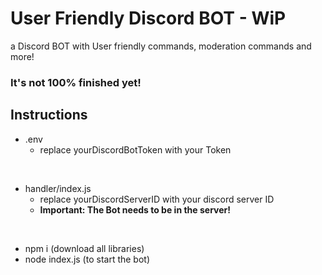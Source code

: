# User Friendly Discord BOT - WiP
a Discord BOT with User friendly commands, moderation commands and more! 

### It's not 100% finished yet!


## Instructions
- .env
  - replace yourDiscordBotToken with your Token

<br>
    
- handler/index.js
  - replace yourDiscordServerID with your discord server ID
  - <b>Important: The Bot needs to be in the server!</b>
<br>

- npm i (download all libraries)
- node index.js (to start the bot)
